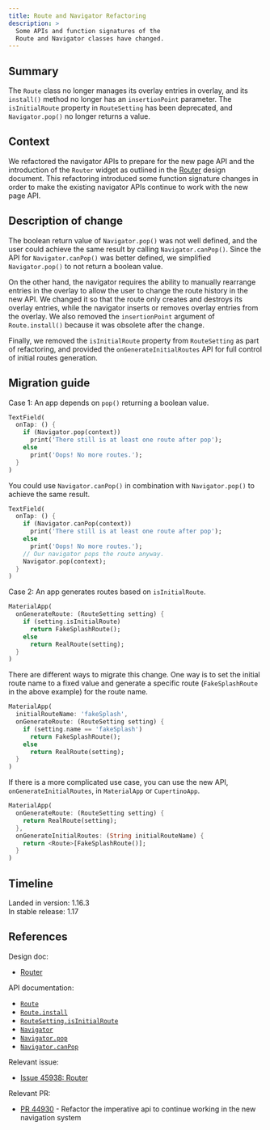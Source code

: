 ```yaml
---
title: Route and Navigator Refactoring
description: >
  Some APIs and function signatures of the
  Route and Navigator classes have changed.
---
```


## Summary

The `Route` class no longer manages its overlay entries in overlay,
and its `install()` method no longer has an `insertionPoint` parameter.
The `isInitialRoute` property in `RouteSetting` has been deprecated,
and `Navigator.pop()` no longer returns a value.

## Context

We refactored the navigator APIs to prepare for the new page API
and the introduction of the `Router` widget as outlined in
the [Router][] design document.
This refactoring introduced some function signature changes
in order to make the existing navigator APIs continue to work
with the new page API.

## Description of change

The boolean return value of `Navigator.pop()` was not well
defined, and the user could achieve the same result by calling
`Navigator.canPop()`.
Since the API for `Navigator.canPop()` was better defined,
we simplified `Navigator.pop()` to not return a boolean value.
 
On the other hand, the navigator requires the ability
to manually rearrange entries in the overlay to allow
the user to change the route history in the new API.
We changed it so that the route only creates and destroys
its overlay entries, while the navigator inserts or
removes overlay entries from the overlay.
We also removed the `insertionPoint` argument of
`Route.install()` because it was obsolete after the change.

Finally, we removed the `isInitialRoute` property from
`RouteSetting` as part of refactoring, and provided the
`onGenerateInitialRoutes` API for full control of
initial routes generation.

## Migration guide

Case 1: An app depends on `pop()` returning a boolean value.

```dart
TextField(
  onTap: () {
    if (Navigator.pop(context))
      print('There still is at least one route after pop');
    else
      print('Oops! No more routes.');
  }
)
```

You could use `Navigator.canPop()` in combination with
`Navigator.pop()` to achieve the same result.

```dart
TextField(
  onTap: () {
    if (Navigator.canPop(context))
      print('There still is at least one route after pop');
    else
      print('Oops! No more routes.');
    // Our navigator pops the route anyway.
    Navigator.pop(context);
  }
)
```

Case 2: An app generates routes based on `isInitialRoute`.

```dart
MaterialApp(
  onGenerateRoute: (RouteSetting setting) {
    if (setting.isInitialRoute)
      return FakeSplashRoute();
    else
      return RealRoute(setting);
  }
)
```

There are different ways to migrate this change.
One way is to set the initial route name
to a fixed value and generate a specific route
(`FakeSplashRoute` in the above example)
for the route name.

```dart
MaterialApp(
  initialRouteName: 'fakeSplash',
  onGenerateRoute: (RouteSetting setting) {
    if (setting.name == 'fakeSplash')
      return FakeSplashRoute();
    else
      return RealRoute(setting);
  }
)
```

If there is a more complicated use case,
you can use the new API, `onGenerateInitialRoutes`,
in `MaterialApp` or `CupertinoApp`.

```dart
MaterialApp(
  onGenerateRoute: (RouteSetting setting) {
    return RealRoute(setting);
  },
  onGenerateInitialRoutes: (String initialRouteName) {
    return <Route>[FakeSplashRoute()];
  }
)
```

## Timeline

Landed in version: 1.16.3<br>
In stable release: 1.17

## References

Design doc:

* [Router][]

API documentation:

* [`Route`][]
* [`Route.install`][]
* [`RouteSetting.isInitialRoute`][]
* [`Navigator`][]
* [`Navigator.pop`][]
* [`Navigator.canPop`][]

Relevant issue:

* [Issue 45938: Router][]

Relevant PR:

* [PR 44930][] - Refactor the imperative api to continue working in the new navigation system


[Issue 45938: Router]: {{site.repo.flutter}}/issues/45938
[`Navigator`]: {{site.api}}/flutter/widgets/Navigator-class.html
[`Navigator.pop`]: {{site.api}}/flutter/widgets/Navigator/pop.html
[`Navigator.canPop`]: {{site.api}}/flutter/widgets/Navigator/canPop.html
[Router]: {{site.url}}/go/navigator-with-router
[PR 44930]: {{site.repo.flutter}}/pull/44930
[`Route`]: {{site.api}}/flutter/widgets/Route-class.html
[`Route.install`]: {{site.api}}/flutter/widgets/Route/install.html
[`RouteSetting.isInitialRoute`]: {{site.api}}/flutter/widgets/RouteSettings/isInitialRoute.html
